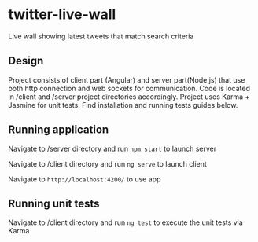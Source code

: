 # twitter-live-wall
Live wall showing latest tweets that match search criteria

## Design
Project consists of client part (Angular) and server part(Node.js) that use both http connection and web sockets for communication. Code is located in /client and /server project directories accordingly. Project uses Karma + Jasmine for unit tests. Find installation and running tests guides below.


## Running application

Navigate to /server directory and run `npm start` to launch server

Navigate to /client directory and run `ng serve` to launch client

Navigate to `http://localhost:4200/` to use app

## Running unit tests

Navigate to /client directory and run `ng test` to execute the unit tests via Karma
